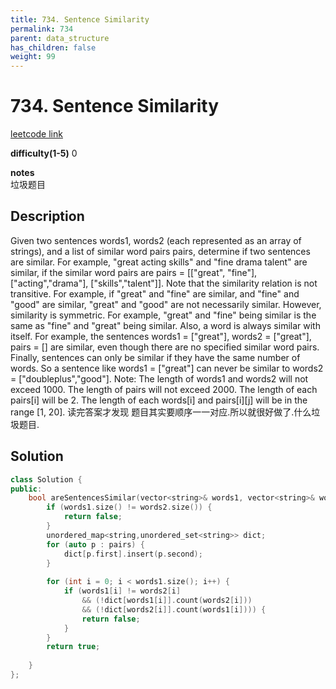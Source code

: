 ```yaml
---
title: 734. Sentence Similarity 
permalink: 734
parent: data_structure
has_children: false
weight: 99
---
```

# 734. Sentence Similarity 
[leetcode link](https://leetcode.com/problems/sentence-similarity/)

**difficulty(1-5)** 
0 

**notes**   
垃圾题目    

## Description
Given two sentences words1, words2 (each represented as an array of strings), and a list of similar word pairs pairs, determine if two sentences are similar.
For example, "great acting skills" and "fine drama talent" are similar, if the similar word pairs are pairs = [["great", "fine"], ["acting","drama"], ["skills","talent"]].
Note that the similarity relation is not transitive. For example, if "great" and "fine" are similar, and "fine" and "good" are similar, "great" and "good" are not necessarily similar.
However, similarity is symmetric. For example, "great" and "fine" being similar is the same as "fine" and "great" being similar.
Also, a word is always similar with itself. For example, the sentences words1 = ["great"], words2 = ["great"], pairs = [] are similar, even though there are no specified similar word pairs.
Finally, sentences can only be similar if they have the same number of words. So a sentence like words1 = ["great"] can never be similar to words2 = ["doubleplus","good"].
Note:
The length of words1 and words2 will not exceed 1000.
The length of pairs will not exceed 2000.
The length of each pairs[i] will be 2.
The length of each words[i] and pairs[i][j] will be in the range [1, 20].
读完答案才发现 题目其实要顺序一一对应.所以就很好做了.什么垃圾题目.


## Solution
```c++
class Solution {
public:
    bool areSentencesSimilar(vector<string>& words1, vector<string>& words2, vector<pair<string, string>> pairs) {
        if (words1.size() != words2.size()) {
            return false;
        }
        unordered_map<string,unordered_set<string>> dict;
        for (auto p : pairs) {
            dict[p.first].insert(p.second);
        }
        
        for (int i = 0; i < words1.size(); i++) {
            if (words1[i] != words2[i]
                && (!dict[words1[i]].count(words2[i]))
                && (!dict[words2[i]].count(words1[i]))) {
                return false;
            }
        }
        return true;
        
    }
};
```


